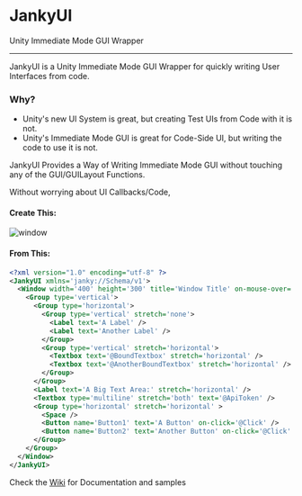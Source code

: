 # JankyUI
Unity Immediate Mode GUI Wrapper

---
JankyUI is a Unity Immediate Mode GUI Wrapper for quickly writing User Interfaces from code.

### Why?

* Unity's new UI System is great, but creating Test UIs from Code with it is not.
* Unity's Immediate Mode GUI is great for Code-Side UI, but writing the code to use it is not.

JankyUI Provides a Way of Writing Immediate Mode GUI without touching any of the GUI/GUILayout Functions.

Without worrying about UI Callbacks/Code,

#### Create This:
![window](https://user-images.githubusercontent.com/12700106/38439183-12171fe0-39b3-11e8-8e3f-118bd1c4b8c7.png)

#### From This:
```xml
<?xml version="1.0" encoding="utf-8" ?>
<JankyUI xmlns='janky://Schema/v1'>
  <Window width='400' height='300' title='Window Title' on-mouse-over='@MouseState'>
    <Group type='vertical'>
      <Group type='horizontal'>
        <Group type='vertical' stretch='none'>
          <Label text='A Label' />
          <Label text='Another Label' />
        </Group>
        <Group type='vertical' stretch='horizontal'>
          <Textbox text='@BoundTextbox' stretch='horizontal' />
          <Textbox text='@AnotherBoundTextbox' stretch='horizontal' />
        </Group>
      </Group>
      <Label text='A Big Text Area:' stretch='horizontal' />
      <Textbox type='multiline' stretch='both' text='@ApiToken' />
      <Group type='horizontal' stretch='horizontal' >
        <Space />
        <Button name='Button1' text='A Button' on-click='@Click' />
        <Button name='Button2' text='Another Button' on-click='@Click' />
      </Group>
    </Group>
  </Window>
</JankyUI>
```

Check the [Wiki](https://github.com/usagirei/JankyUI/wiki) for Documentation and samples
